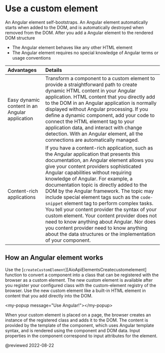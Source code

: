 # Use a custom element

An Angular element self-bootstraps.
An Angular element automatically starts when added to the DOM, and is automatically destroyed when removed from the DOM.
After you add a Angular element to the rendered DOM structure

*   The Angular element behaves like any other HTML element
*   The Angular element requires no special knowledge of Angular terms or usage conventions

| Advantages                                     | Details |
|:---                                            |:---     |
| Easy dynamic content in an Angular application | Transform a component to a custom element to provide a straightforward path to create dynamic HTML content in your Angular application. HTML content that you directly add to the DOM in an Angular application is normally displayed without Angular processing. If you define a dynamic component, add your code to connect the HTML element tag to your application data, and interact with change detection. With an Angular element, all the connections are automatically managed.                                                                                                                                                                                               |
| Content-rich applications                      | If you have a content-rich application, such as the Angular application that presents this documentation, an Angular element allows you give your content providers sophisticated Angular capabilities without requiring knowledge of Angular. For example, a documentation topic is directly added to the DOM by the Angular framework. The topic may include special element tags such as the `code-snippet` element tag to perform complex tasks. You tell your content provider the syntax of your custom element. Your content provider does not need to know anything about Angular. Nor does you content provider need to know anything about the data structures or the implementation of your component. |

## How an Angular element works

Use the [`createCustomElement`][AioApiElementsCreatecustomelement] function to convert a component into a class that can be registered with the browser as a custom element.
The new custom element is available after you register your configured class with the custom-element registry of the browser.
Use the new custom element like a built-in HTML element in content that you add directly into the DOM.

<code-example format="html" language="html">

&lt;my-popup message="Use Angular!"&gt;&lt;/my-popup&gt;

</code-example>

When your custom element is placed on a page, the browser creates an instance of the registered class and adds it to the DOM.
The content is provided by the template of the component, which uses Angular template syntax, and is rendered using the component and DOM data.
Input properties in the component correspond to input attributes for the element.

<!-- links -->

<!-- external links -->

<!-- end links -->

@reviewed 2022-08-22
